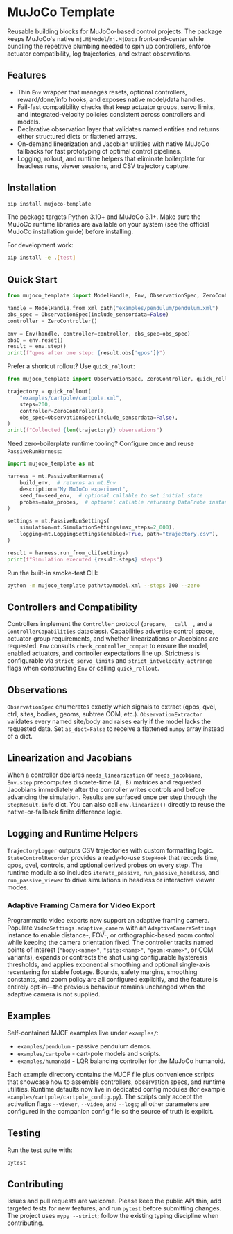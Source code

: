 # MuJoCo Template

Reusable building blocks for MuJoCo-based control projects. The package keeps MuJoCo's native `mj.MjModel`/`mj.MjData` front-and-center while bundling the repetitive plumbing needed to spin up controllers, enforce actuator compatibility, log trajectories, and extract observations.

## Features
- Thin `Env` wrapper that manages resets, optional controllers, reward/done/info hooks, and exposes native model/data handles.
- Fail-fast compatibility checks that keep actuator groups, servo limits, and integrated-velocity policies consistent across controllers and models.
- Declarative observation layer that validates named entities and returns either structured dicts or flattened arrays.
- On-demand linearization and Jacobian utilities with native MuJoCo fallbacks for fast prototyping of optimal control pipelines.
- Logging, rollout, and runtime helpers that eliminate boilerplate for headless runs, viewer sessions, and CSV trajectory capture.

## Installation
```bash
pip install mujoco-template
```

The package targets Python 3.10+ and MuJoCo 3.1+. Make sure the MuJoCo runtime libraries are available on your system (see the official MuJoCo installation guide) before installing.

For development work:
```bash
pip install -e .[test]
```

## Quick Start
```python
from mujoco_template import ModelHandle, Env, ObservationSpec, ZeroController

handle = ModelHandle.from_xml_path("examples/pendulum/pendulum.xml")
obs_spec = ObservationSpec(include_sensordata=False)
controller = ZeroController()

env = Env(handle, controller=controller, obs_spec=obs_spec)
obs0 = env.reset()
result = env.step()
print(f"qpos after one step: {result.obs['qpos']}")
```


Prefer a shortcut rollout? Use `quick_rollout`:
```python
from mujoco_template import ObservationSpec, ZeroController, quick_rollout

trajectory = quick_rollout(
    "examples/cartpole/cartpole.xml",
    steps=200,
    controller=ZeroController(),
    obs_spec=ObservationSpec(include_sensordata=False),
)
print(f"Collected {len(trajectory)} observations")
```

Need zero-boilerplate runtime tooling? Configure once and reuse `PassiveRunHarness`:
```python
import mujoco_template as mt

harness = mt.PassiveRunHarness(
    build_env,  # returns an mt.Env
    description="My MuJoCo experiment",
    seed_fn=seed_env,  # optional callable to set initial state
    probes=make_probes,  # optional callable returning DataProbe instances
)

settings = mt.PassiveRunSettings(
    simulation=mt.SimulationSettings(max_steps=2_000),
    logging=mt.LoggingSettings(enabled=True, path="trajectory.csv"),
)

result = harness.run_from_cli(settings)
print(f"Simulation executed {result.steps} steps")
```

Run the built-in smoke-test CLI:
```bash
python -m mujoco_template path/to/model.xml --steps 300 --zero
```

## Controllers and Compatibility
Controllers implement the `Controller` protocol (`prepare`, `__call__`, and a `ControllerCapabilities` dataclass). Capabilities advertise control space, actuator-group requirements, and whether linearizations or Jacobians are requested. `Env` consults `check_controller_compat` to ensure the model, enabled actuators, and controller expectations line up. Strictness is configurable via `strict_servo_limits` and `strict_intvelocity_actrange` flags when constructing `Env` or calling `quick_rollout`.

## Observations
`ObservationSpec` enumerates exactly which signals to extract (qpos, qvel, ctrl, sites, bodies, geoms, subtree COM, etc.). `ObservationExtractor` validates every named site/body and raises early if the model lacks the requested data. Set `as_dict=False` to receive a flattened `numpy` array instead of a dict.

## Linearization and Jacobians
When a controller declares `needs_linearization` or `needs_jacobians`, `Env.step` precomputes discrete-time `(A, B)` matrices and requested Jacobians immediately after the controller writes controls and before advancing the simulation. Results are surfaced once per step through the `StepResult.info` dict. You can also call `env.linearize()` directly to reuse the native-or-fallback finite difference logic.

## Logging and Runtime Helpers
`TrajectoryLogger` outputs CSV trajectories with custom formatting logic. `StateControlRecorder` provides a ready-to-use `StepHook` that records time, qpos, qvel, controls, and optional derived probes on every step. The runtime module also includes `iterate_passive`, `run_passive_headless`, and `run_passive_viewer` to drive simulations in headless or interactive viewer modes.

### Adaptive Framing Camera for Video Export

Programmatic video exports now support an adaptive framing camera. Populate `VideoSettings.adaptive_camera` with an `AdaptiveCameraSettings` instance to enable distance-, FOV-, or orthographic-based zoom control while keeping the camera orientation fixed. The controller tracks named points of interest (`"body:<name>"`, `"site:<name>"`, `"geom:<name>"`, or COM variants), expands or contracts the shot using configurable hysteresis thresholds, and applies exponential smoothing and optional single-axis recentering for stable footage. Bounds, safety margins, smoothing constants, and zoom policy are all configured explicitly, and the feature is entirely opt-in—the previous behaviour remains unchanged when the adaptive camera is not supplied.

## Examples
Self-contained MJCF examples live under `examples/`:
- `examples/pendulum` - passive pendulum demos.
- `examples/cartpole` - cart-pole models and scripts.
- `examples/humanoid` - LQR balancing controller for the MuJoCo humanoid.

Each example directory contains the MJCF file plus convenience scripts that showcase how to assemble controllers, observation specs, and runtime utilities. Runtime defaults now live in dedicated config modules (for example `examples/cartpole/cartpole_config.py`). The scripts only accept the activation flags `--viewer`, `--video`, and `--logs`; all other parameters are configured in the companion config file so the source of truth is explicit.

## Testing
Run the test suite with:
```bash
pytest
```

## Contributing
Issues and pull requests are welcome. Please keep the public API thin, add targeted tests for new features, and run `pytest` before submitting changes. The project uses `mypy --strict`; follow the existing typing discipline when contributing.
